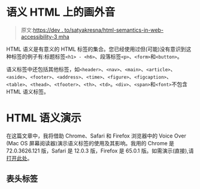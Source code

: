 # 语义 HTML 上的画外音

> 原文:[https://dev . to/satyakresna/html-semantics-in-web-accessibility-3 mha](https://dev.to/satyakresna/html-semantics-in-web-accessibility-3mha)

HTML 语义是有意义的 HTML 标签的集合。您已经使用过但(可能)没有意识到这种标签的例子有:标题标签`<h1> - <h6>`、段落标签`<p>`、`<form>`和`<button>`。

语义标签中还包括其他标签，如`<header>`、`<nav>`、`<main>`、`<article>`、`<aside>`、`<footer>`、`<address>`、`<time>`、`<figure>`、`<figcaption>`、`<table>`、`<thead>`、`<tfooter>`、`<th>`、`<td>`。`<div>`、`<span>`和`<font>`不包含 HTML 语义标签。

# [](#html-semantics-demo)HTML 语义演示

在这篇文章中，我将借助 Chrome、Safari 和 Firefox 浏览器中的 Voice Over (Mac OS 屏幕阅读器)演示语义标签的使用及其影响。我用的 Chrome 是 72.0.3626.121 版，Safari 是 12.0.3 版，Firefox 是 65.0.1 版。如需演示(直接),请[打开此处](https://html-semantics.glitch.me/)。

## [](#header-tag)表头标签